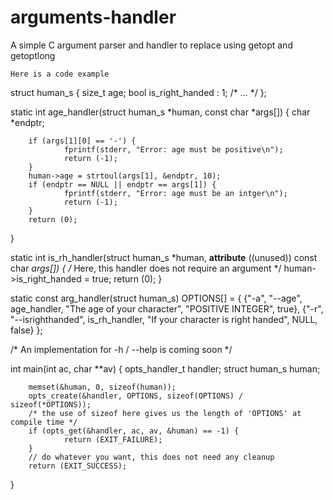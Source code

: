 # arguments-handler
A simple C argument parser and handler to replace using getopt and getoptlong

`Here is a code example`

struct human_s {
        size_t age;
        bool is_right_handed : 1;
        /* ... */
};

static int age_handler(struct human_s *human, const char *args[])
{
        char *endptr;

        if (args[1][0] == '-') {
                fprintf(stderr, "Error: age must be positive\n");
                return (-1);
        }
        human->age = strtoul(args[1], &endptr, 10);
        if (endptr == NULL || endptr == args[1]) {
                fprintf(stderr, "Error: age must be an intger\n");
                return (-1);
        }
        return (0);
}

static int is_rh_handler(struct human_s *human, __attribute__ ((unused)) const char *args[])
{
        /* Here, this handler does not require an argument */
        human->is_right_handed = true;
        return (0);
}

static const arg_handler(struct human_s) OPTIONS[] = {
        {"-a", "--age", age_handler, "The age of your character", "POSITIVE INTEGER", true},
        {"-r", "--isrighthanded", is_rh_handler, "If your character is right handed", NULL, false}
};

/* An implementation for -h / --help is coming soon */

int main(int ac, char **av)
{
        opts_handler_t handler;
        struct human_s human;

        memset(&human, 0, sizeof(human));
        opts_create(&handler, OPTIONS, sizeof(OPTIONS) / sizeof(*OPTIONS));
        /* the use of sizeof here gives us the length of 'OPTIONS' at compile time */
        if (opts_get(&handler, ac, av, &human) == -1) {
                return (EXIT_FAILURE);
        }
        // do whatever you want, this does not need any cleanup
        return (EXIT_SUCCESS);
}
